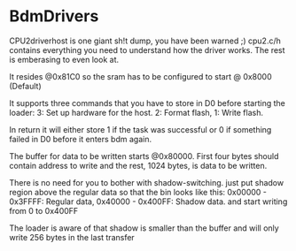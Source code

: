 # BdmDrivers

CPU2driverhost is one giant sh!t dump, you have been warned ;)
cpu2.c/h contains everything you need to understand how the driver works. The rest is emberasing  to even look at.

It resides @0x81C0 so the sram has to be configured to start @ 0x8000 (Default)

It supports three commands that you have to store in D0 before starting the loader:
3: Set up hardware for the host. 2: Format flash, 1: Write flash.

In return it will either store 1 if the task was successful or 0 if something failed in D0 before it enters bdm again.

The buffer for data to be written starts @0x80000.
First four bytes should contain address to write and the rest, 1024 bytes, is data to be written.

There is no need for you to bother with shadow-switching. just put shadow region above the regular data so that the bin looks like this:
0x00000 - 0x3FFFF: Regular data,
0x40000 - 0x400FF: Shadow data.
and start writing from 0 to 0x400FF

The loader is aware of that shadow is smaller than the buffer and will only write 256 bytes in the last transfer
